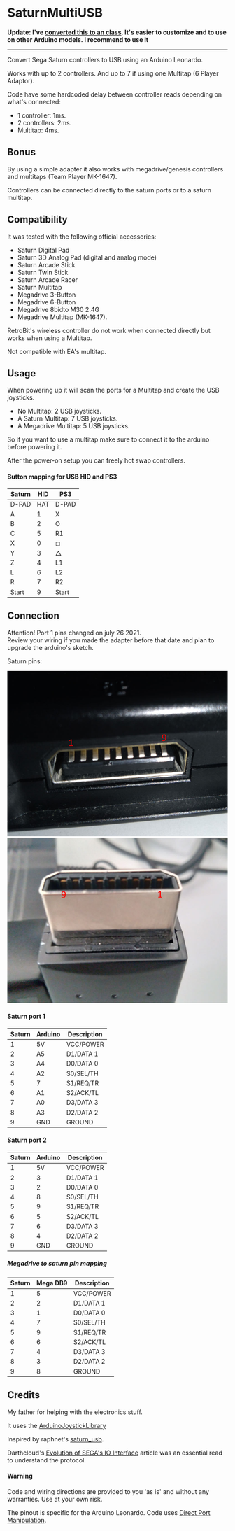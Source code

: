 # SaturnMultiUSB

**Update: I've [converted this to an class](https://github.com/sonik-br/SaturnLib). It's easier to customize and to use on other Arduino models. I recommend to use it**

---

Convert Sega Saturn controllers to USB using an Arduino Leonardo.

Works with up to 2 controllers. And up to 7 if using one Multitap (6 Player Adaptor).

Code have some hardcoded delay between controller reads depending on what's connected:
* 1 controller: 1ms.
* 2 controllers: 2ms.
* Multitap: 4ms.

## Bonus
By using a simple adapter it also works with megadrive/genesis controllers and multitaps (Team Player MK-1647).

Controllers can be connected directly to the saturn ports or to a saturn multitap.

## Compatibility

It was tested with the following official accessories:
* Saturn Digital Pad
* Saturn 3D Analog Pad (digital and analog mode)
* Saturn Arcade Stick
* Saturn Twin Stick
* Saturn Arcade Racer
* Saturn Multitap
* Megadrive 3-Button
* Megadrive 6-Button
* Megadrive 8bidto M30 2.4G
* Megadrive Multitap (MK-1647).

RetroBit's wireless controller do not work when connected directly but works when using a Multitap.

Not compatible with EA's multitap.

## Usage

When powering up it will scan the ports for a Multitap and create the USB joysticks.
* No Multitap: 2 USB joysticks.
* A Saturn Multitap: 7 USB joysticks.
* A Megadrive Multitap: 5 USB joysticks.

So if you want to use a multitap make sure to connect it to the arduino before powering it.

After the power-on setup you can freely hot swap controllers.

#### Button mapping for USB HID and PS3

| Saturn | HID | PS3     |
|--------|-----|---------|
| D-PAD  | HAT | D-PAD   |
| A      | 1   | X       |
| B      | 2   | O       |
| C      | 5   | R1      |
| X      | 0   | &#9723; |
| Y      | 3   | &#9651; |
| Z      | 4   | L1      |
| L      | 6   | L2      |
| R      | 7   | R2      |
| Start  | 9   | Start   |

## Connection

Attention! Port 1 pins changed on july 26 2021.<br/>
Review your wiring if you made the adapter before that date and plan to upgrade the arduino's sketch.

Saturn pins:

![pins on console](docs/pins01.jpg)
![pins on controller](docs/pins02.jpg)

#### Saturn port 1

| Saturn  | Arduino | Description |
| ------- |-------- |------------ |
| 1       | 5V      | VCC/POWER   |
| 2       | A5      | D1/DATA 1   |
| 3       | A4      | D0/DATA 0   |
| 4       | A2      | S0/SEL/TH   |
| 5       | 7       | S1/REQ/TR   |
| 6       | A1      | S2/ACK/TL   |
| 7       | A0      | D3/DATA 3   |
| 8       | A3      | D2/DATA 2   |
| 9       | GND     | GROUND      |

#### Saturn port 2

| Saturn | Arduino | Description |
| -------|-------- |------------ |
| 1      | 5V      | VCC/POWER   |
| 2      | 3       | D1/DATA 1   |
| 3      | 2       | D0/DATA 0   |
| 4      | 8       | S0/SEL/TH   |
| 5      | 9       | S1/REQ/TR   |
| 6      | 5       | S2/ACK/TL   |
| 7      | 6       | D3/DATA 3   |
| 8      | 4       | D2/DATA 2   |
| 9      | GND     | GROUND      |


##### Megadrive to saturn pin mapping

| Saturn  | Mega DB9 | Description |
| ------- |----------|------------ |
| 1       | 5        | VCC/POWER   |
| 2       | 2        | D1/DATA 1   |
| 3       | 1        | D0/DATA 0   |
| 4       | 7        | S0/SEL/TH   |
| 5       | 9        | S1/REQ/TR   |
| 6       | 6        | S2/ACK/TL   |
| 7       | 4        | D3/DATA 3   |
| 8       | 3        | D2/DATA 2   |
| 9       | 8        | GROUND      |

## Credits

My father for helping with the electronics stuff.

It uses the [ArduinoJoystickLibrary](https://github.com/MHeironimus/ArduinoJoystickLibrary)

Inspired by raphnet's [saturn_usb](https://github.com/raphnet/saturn_usb).

Darthcloud's [Evolution of SEGA's IO Interface](https://hackaday.io/project/170365-blueretro/log/180790-evolution-of-segas-io-interface-from-sg-1000-to-saturn) article was an essential read to understand the protocol.

#### Warning
Code and wiring directions are provided to you 'as is' and without any warranties. Use at your own risk.

The pinout is specific for the Arduino Leonardo. Code uses [Direct Port Manipulation](https://www.arduino.cc/en/Reference/PortManipulation).
